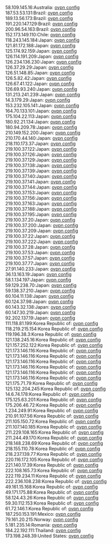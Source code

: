 58.109.145.16:Australia: [ovpn config](vpn/58_109_145_16.ovpn)  
187.53.53.131:Brazil: [ovpn config](vpn/187_53_53_131.ovpn)  
189.13.56.173:Brazil: [ovpn config](vpn/189_13_56_173.ovpn)  
191.220.147.129:Brazil: [ovpn config](vpn/191_220_147_129.ovpn)  
200.96.54.163:Brazil: [ovpn config](vpn/200_96_54_163.ovpn)  
152.173.149.110:Chile: [ovpn config](vpn/152_173_149_110.ovpn)  
118.243.145.184:Japan: [ovpn config](vpn/118_243_145_184.ovpn)  
121.81.172.188:Japan: [ovpn config](vpn/121_81_172_188.ovpn)  
125.174.92.159:Japan: [ovpn config](vpn/125_174_92_159.ovpn)  
126.114.191.209:Japan: [ovpn config](vpn/126_114_191_209.ovpn)  
126.234.136.230:Japan: [ovpn config](vpn/126_234_136_230.ovpn)  
126.37.29.29:Japan: [ovpn config](vpn/126_37_29_29.ovpn)  
126.51.148.85:Japan: [ovpn config](vpn/126_51_148_85.ovpn)  
126.5.82.42:Japan: [ovpn config](vpn/126_5_82_42.ovpn)  
126.67.41.122:Japan: [ovpn config](vpn/126_67_41_122.ovpn)  
126.69.93.240:Japan: [ovpn config](vpn/126_69_93_240.ovpn)  
131.213.241.239:Japan: [ovpn config](vpn/131_213_241_239.ovpn)  
14.3.179.29:Japan: [ovpn config](vpn/14_3_179_29.ovpn)  
153.232.105.141:Japan: [ovpn config](vpn/153_232_105_141.ovpn)  
164.70.133.101:Japan: [ovpn config](vpn/164_70_133_101.ovpn)  
175.104.22.113:Japan: [ovpn config](vpn/175_104_22_113.ovpn)  
180.92.21.134:Japan: [ovpn config](vpn/180_92_21_134.ovpn)  
180.94.209.78:Japan: [ovpn config](vpn/180_94_209_78.ovpn)  
210.149.152.200:Japan: [ovpn config](vpn/210_149_152_200.ovpn)  
210.170.44.140:Japan: [ovpn config](vpn/210_170_44_140.ovpn)  
218.110.173.37:Japan: [ovpn config](vpn/218_110_173_37.ovpn)  
219.100.37.122:Japan: [ovpn config](vpn/219_100_37_122.ovpn)  
219.100.37.126:Japan: [ovpn config](vpn/219_100_37_126.ovpn)  
219.100.37.129:Japan: [ovpn config](vpn/219_100_37_129.ovpn)  
219.100.37.138:Japan: [ovpn config](vpn/219_100_37_138.ovpn)  
219.100.37.139:Japan: [ovpn config](vpn/219_100_37_139.ovpn)  
219.100.37.140:Japan: [ovpn config](vpn/219_100_37_140.ovpn)  
219.100.37.141:Japan: [ovpn config](vpn/219_100_37_141.ovpn)  
219.100.37.144:Japan: [ovpn config](vpn/219_100_37_144.ovpn)  
219.100.37.153:Japan: [ovpn config](vpn/219_100_37_153.ovpn)  
219.100.37.156:Japan: [ovpn config](vpn/219_100_37_156.ovpn)  
219.100.37.163:Japan: [ovpn config](vpn/219_100_37_163.ovpn)  
219.100.37.188:Japan: [ovpn config](vpn/219_100_37_188.ovpn)  
219.100.37.195:Japan: [ovpn config](vpn/219_100_37_195.ovpn)  
219.100.37.20:Japan: [ovpn config](vpn/219_100_37_20.ovpn)  
219.100.37.200:Japan: [ovpn config](vpn/219_100_37_200.ovpn)  
219.100.37.209:Japan: [ovpn config](vpn/219_100_37_209.ovpn)  
219.100.37.22:Japan: [ovpn config](vpn/219_100_37_22.ovpn)  
219.100.37.222:Japan: [ovpn config](vpn/219_100_37_222.ovpn)  
219.100.37.28:Japan: [ovpn config](vpn/219_100_37_28.ovpn)  
219.100.37.53:Japan: [ovpn config](vpn/219_100_37_53.ovpn)  
219.100.37.57:Japan: [ovpn config](vpn/219_100_37_57.ovpn)  
219.100.37.77:Japan: [ovpn config](vpn/219_100_37_77.ovpn)  
27.91.140.233:Japan: [ovpn config](vpn/27_91_140_233.ovpn)  
36.13.163.19:Japan: [ovpn config](vpn/36_13_163_19.ovpn)  
58.1.134.197:Japan: [ovpn config](vpn/58_1_134_197.ovpn)  
59.129.238.70:Japan: [ovpn config](vpn/59_129_238_70.ovpn)  
59.138.37.210:Japan: [ovpn config](vpn/59_138_37_210.ovpn)  
60.104.11.138:Japan: [ovpn config](vpn/60_104_11_138.ovpn)  
60.124.37.98:Japan: [ovpn config](vpn/60_124_37_98.ovpn)  
60.143.32.138:Japan: [ovpn config](vpn/60_143_32_138.ovpn)  
60.147.30.219:Japan: [ovpn config](vpn/60_147_30_219.ovpn)  
92.202.137.19:Japan: [ovpn config](vpn/92_202_137_19.ovpn)  
111.118.81.199:Korea Republic of: [ovpn config](vpn/111_118_81_199.ovpn)  
118.219.215.154:Korea Republic of: [ovpn config](vpn/118_219_215_154.ovpn)  
119.196.38.3:Korea Republic of: [ovpn config](vpn/119_196_38_3.ovpn)  
121.138.245.16:Korea Republic of: [ovpn config](vpn/121_138_245_16.ovpn)  
121.157.252.122:Korea Republic of: [ovpn config](vpn/121_157_252_122.ovpn)  
121.173.146.116:Korea Republic of: [ovpn config](vpn/121_173_146_116.ovpn)  
121.173.146.116:Korea Republic of: [ovpn config](vpn/121_173_146_116.ovpn)  
121.173.146.116:Korea Republic of: [ovpn config](vpn/121_173_146_116.ovpn)  
121.173.146.116:Korea Republic of: [ovpn config](vpn/121_173_146_116.ovpn)  
121.173.146.116:Korea Republic of: [ovpn config](vpn/121_173_146_116.ovpn)  
121.173.146.116:Korea Republic of: [ovpn config](vpn/121_173_146_116.ovpn)  
121.175.71.79:Korea Republic of: [ovpn config](vpn/121_175_71_79.ovpn)  
125.132.204.245:Korea Republic of: [ovpn config](vpn/125_132_204_245.ovpn)  
14.6.74.178:Korea Republic of: [ovpn config](vpn/14_6_74_178.ovpn)  
175.125.63.201:Korea Republic of: [ovpn config](vpn/175_125_63_201.ovpn)  
175.206.46.72:Korea Republic of: [ovpn config](vpn/175_206_46_72.ovpn)  
1.234.249.91:Korea Republic of: [ovpn config](vpn/1_234_249_91.ovpn)  
210.91.107.56:Korea Republic of: [ovpn config](vpn/210_91_107_56.ovpn)  
211.105.150.72:Korea Republic of: [ovpn config](vpn/211_105_150_72.ovpn)  
211.107.140.185:Korea Republic of: [ovpn config](vpn/211_107_140_185.ovpn)  
211.229.108.165:Korea Republic of: [ovpn config](vpn/211_229_108_165.ovpn)  
211.244.49.170:Korea Republic of: [ovpn config](vpn/211_244_49_170.ovpn)  
218.148.238.69:Korea Republic of: [ovpn config](vpn/218_148_238_69.ovpn)  
218.155.110.78:Korea Republic of: [ovpn config](vpn/218_155_110_78.ovpn)  
218.237.139.77:Korea Republic of: [ovpn config](vpn/218_237_139_77.ovpn)  
220.116.172.105:Korea Republic of: [ovpn config](vpn/220_116_172_105.ovpn)  
221.140.17.39:Korea Republic of: [ovpn config](vpn/221_140_17_39.ovpn)  
222.108.165.73:Korea Republic of: [ovpn config](vpn/222_108_165_73.ovpn)  
222.119.234.11:Korea Republic of: [ovpn config](vpn/222_119_234_11.ovpn)  
222.236.108.238:Korea Republic of: [ovpn config](vpn/222_236_108_238.ovpn)  
49.161.15.168:Korea Republic of: [ovpn config](vpn/49_161_15_168.ovpn)  
49.171.175.88:Korea Republic of: [ovpn config](vpn/49_171_175_88.ovpn)  
58.124.43.26:Korea Republic of: [ovpn config](vpn/58_124_43_26.ovpn)  
59.30.112.153:Korea Republic of: [ovpn config](vpn/59_30_112_153.ovpn)  
61.72.146.1:Korea Republic of: [ovpn config](vpn/61_72_146_1.ovpn)  
187.250.153.191:Mexico: [ovpn config](vpn/187_250_153_191.ovpn)  
79.161.20.215:Norway: [ovpn config](vpn/79_161_20_215.ovpn)  
5.181.235.14:Romania: [ovpn config](vpn/5_181_235_14.ovpn)  
184.22.192.111:Thailand: [ovpn config](vpn/184_22_192_111.ovpn)  
173.198.248.39:United States: [ovpn config](vpn/173_198_248_39.ovpn)  
